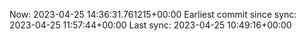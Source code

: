 Now: 2023-04-25 14:36:31.761215+00:00 Earliest commit since sync: 2023-04-25 11:57:44+00:00 Last sync: 2023-04-25 10:49:16+00:00
